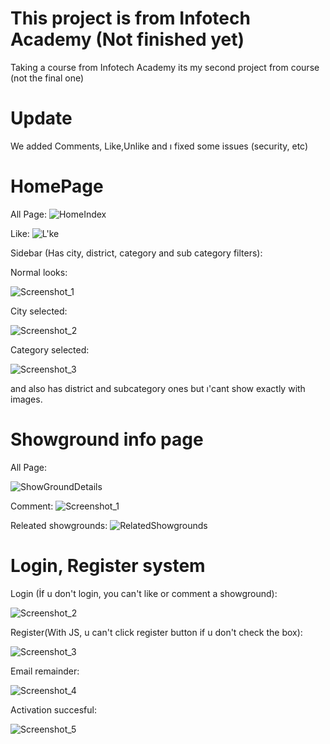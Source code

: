 ﻿# This project is from Infotech Academy (Not finished yet)

Taking a course from Infotech Academy its my second project from course (not the final one)

# Update
We added Comments, Like,Unlike and ı fixed some issues (security, etc)


# HomePage

All Page:
![HomeIndex](https://user-images.githubusercontent.com/62712555/199781511-a045d659-e1e4-40cb-bec7-a009a0835181.png)


Like:
![L'ke](https://user-images.githubusercontent.com/62712555/199787263-2c90e814-168f-41cc-a30d-c9334a545d71.png)


Sidebar (Has city, district, category and sub category filters):

Normal looks:

![Screenshot_1](https://user-images.githubusercontent.com/62712555/199783648-e3f074c7-f381-45f1-b2ea-977c7ecb4669.png)

City selected:

![Screenshot_2](https://user-images.githubusercontent.com/62712555/199784225-67b88fd9-c47e-40fd-a863-4d0e752f0837.png)

Category selected:

![Screenshot_3](https://user-images.githubusercontent.com/62712555/199784323-4e16d80e-dcce-4b56-b1a4-81ab4174356a.png)

and also has district and subcategory ones but ı'cant show exactly with images.


# Showground info page

All Page:

![ShowGroundDetails](https://user-images.githubusercontent.com/62712555/199784641-cc0496b7-7613-4b50-b3f5-c4874c64bbe6.png)

Comment:
![Screenshot_1](https://user-images.githubusercontent.com/62712555/199787576-ed3f82da-6fe5-44ea-adc2-46ce25d42bf7.png)


Releated showgrounds:
![RelatedShowgrounds](https://user-images.githubusercontent.com/62712555/199787403-5f3662a8-372e-485d-8b96-85f493ec03df.png)


# Login, Register system

Login (İf u don't login, you can't like or comment a showground):

![Screenshot_2](https://user-images.githubusercontent.com/62712555/199787735-8444dc51-991e-46f2-b7dd-e73ed667664d.png)

Register(With JS, u can't click register button if u don't check the box):

![Screenshot_3](https://user-images.githubusercontent.com/62712555/199787812-89efabd0-ca5b-4dec-820b-c864944c1263.png)

Email remainder:

![Screenshot_4](https://user-images.githubusercontent.com/62712555/199791159-92d9aeb3-3763-46a4-bc6d-3bab657302db.png)

Activation succesful:

![Screenshot_5](https://user-images.githubusercontent.com/62712555/199791207-a3df3dfb-787a-4596-b865-9ed9d2f1900f.png)
